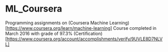 # ML_Coursera
Programming assignments on (Coursera Machine Learning)[https://www.coursera.org/learn/machine-learning]
Course completed in March 2016 with grade of 97.3%
(Certification)[https://www.coursera.org/account/accomplishments/verify/9UVLE8D7NLVL]
